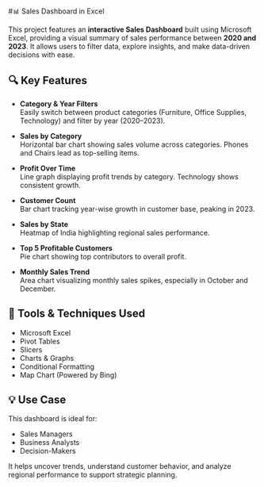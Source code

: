 #📊 Sales Dashboard in Excel

This project features an **interactive Sales Dashboard** built using Microsoft Excel, providing a visual summary of sales performance between **2020 and 2023**. It allows users to filter data, explore insights, and make data-driven decisions with ease.

## 🔍 Key Features

- **Category & Year Filters**  
  Easily switch between product categories (Furniture, Office Supplies, Technology) and filter by year (2020–2023).

- **Sales by Category**  
  Horizontal bar chart showing sales volume across categories. Phones and Chairs lead as top-selling items.

- **Profit Over Time**  
  Line graph displaying profit trends by category. Technology shows consistent growth.

- **Customer Count**  
  Bar chart tracking year-wise growth in customer base, peaking in 2023.

- **Sales by State**  
  Heatmap of India highlighting regional sales performance.

- **Top 5 Profitable Customers**  
  Pie chart showing top contributors to overall profit.

- **Monthly Sales Trend**  
  Area chart visualizing monthly sales spikes, especially in October and December.

## 📁 Tools & Techniques Used

- Microsoft Excel  
- Pivot Tables  
- Slicers  
- Charts & Graphs  
- Conditional Formatting  
- Map Chart (Powered by Bing)

## 💡 Use Case

This dashboard is ideal for:
- Sales Managers  
- Business Analysts  
- Decision-Makers  

It helps uncover trends, understand customer behavior, and analyze regional performance to support strategic planning.
